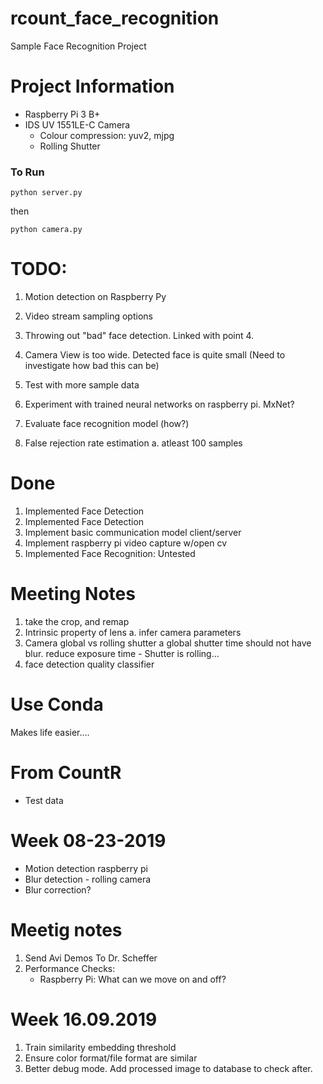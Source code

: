 # rcount_face_recognition
Sample Face Recognition Project

# Project Information
- Raspberry Pi 3 B+
- IDS UV 1551LE-C Camera
    - Colour compression: yuv2, mjpg
    - Rolling Shutter


### To Run
`
python server.py
`

then

`
python camera.py
`

# TODO:
1. Motion detection on Raspberry Py
2. Video stream sampling options
3. Throwing out "bad" face detection. Linked with point 4.
4. Camera View is too wide. Detected face is quite small (Need to investigate how bad this can be)

5. Test with more sample data
6. Experiment with trained neural networks on raspberry pi. MxNet?
7. Evaluate face recognition model (how?)

8. False rejection rate estimation
    a. atleast 100 samples


# Done
1. Implemented Face Detection
4. Implemented Face Detection
2. Implement basic communication model client/server
3. Implement raspberry pi video capture w/open cv 
4. Implemented Face Recognition: Untested

# Meeting Notes 
1. take the crop, and remap
2. Intrinsic property of lens
    a. infer camera parameters
3. Camera global vs rolling shutter
    a global shutter time should not have blur. reduce exposure time
        - Shutter is rolling...
4. face detection quality classifier

# Use Conda
Makes life easier....

# From CountR
- Test data

# Week 08-23-2019
- Motion detection raspberry pi
- Blur detection - rolling camera
- Blur correction?

# Meetig notes
1. Send Avi Demos To Dr. Scheffer
2. Performance Checks: 
    - Raspberry Pi: What can we move on and off?

# Week 16.09.2019
1. Train similarity embedding threshold
2. Ensure color format/file format are similar
3. Better debug mode. Add processed image to database to check after.
